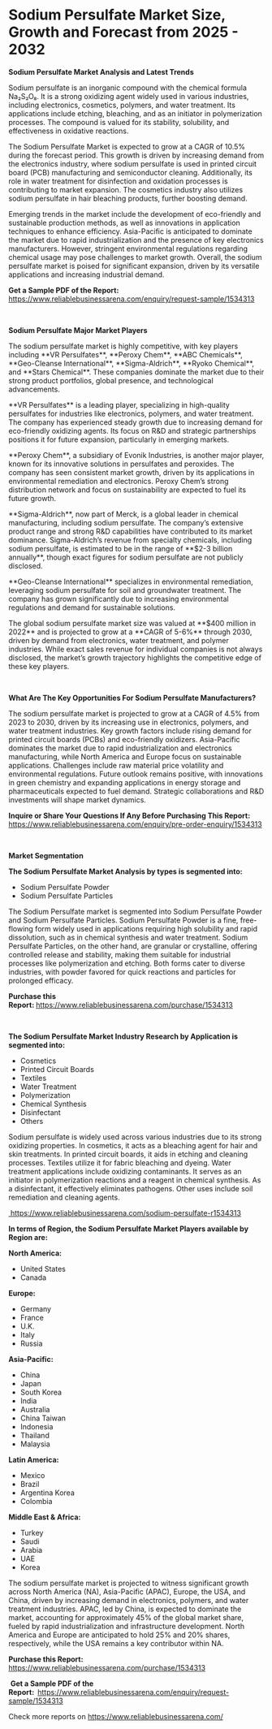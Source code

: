 <p><h1>Sodium Persulfate Market Size, Growth and Forecast from 2025 - 2032</h1></p><p><strong>Sodium Persulfate Market Analysis and Latest Trends</strong></p>
<p><p>Sodium persulfate is an inorganic compound with the chemical formula Na₂S₂O₈. It is a strong oxidizing agent widely used in various industries, including electronics, cosmetics, polymers, and water treatment. Its applications include etching, bleaching, and as an initiator in polymerization processes. The compound is valued for its stability, solubility, and effectiveness in oxidative reactions.</p><p>The Sodium Persulfate Market is expected to grow at a CAGR of 10.5% during the forecast period. This growth is driven by increasing demand from the electronics industry, where sodium persulfate is used in printed circuit board (PCB) manufacturing and semiconductor cleaning. Additionally, its role in water treatment for disinfection and oxidation processes is contributing to market expansion. The cosmetics industry also utilizes sodium persulfate in hair bleaching products, further boosting demand.</p><p>Emerging trends in the market include the development of eco-friendly and sustainable production methods, as well as innovations in application techniques to enhance efficiency. Asia-Pacific is anticipated to dominate the market due to rapid industrialization and the presence of key electronics manufacturers. However, stringent environmental regulations regarding chemical usage may pose challenges to market growth. Overall, the sodium persulfate market is poised for significant expansion, driven by its versatile applications and increasing industrial demand.</p></p>
<p><strong>Get a Sample PDF of the Report:&nbsp;</strong> <a href="https://www.reliablebusinessarena.com/enquiry/request-sample/1534313?utm_campaign=1871&utm_medium=2&utm_source=Github&utm_content=ia&utm_term=26012025&utm_id=sodium-persulfate">https://www.reliablebusinessarena.com/enquiry/request-sample/1534313</a></p>
<p>&nbsp;</p>
<p><strong>Sodium Persulfate Major Market Players</strong></p>
<p><p>The sodium persulfate market is highly competitive, with key players including **VR Persulfates**, **Peroxy Chem**, **ABC Chemicals**, **Geo-Cleanse International**, **Sigma-Aldrich**, **Ryoko Chemical**, and **Stars Chemical**. These companies dominate the market due to their strong product portfolios, global presence, and technological advancements.</p><p>**VR Persulfates** is a leading player, specializing in high-quality persulfates for industries like electronics, polymers, and water treatment. The company has experienced steady growth due to increasing demand for eco-friendly oxidizing agents. Its focus on R&D and strategic partnerships positions it for future expansion, particularly in emerging markets.</p><p>**Peroxy Chem**, a subsidiary of Evonik Industries, is another major player, known for its innovative solutions in persulfates and peroxides. The company has seen consistent market growth, driven by its applications in environmental remediation and electronics. Peroxy Chem’s strong distribution network and focus on sustainability are expected to fuel its future growth.</p><p>**Sigma-Aldrich**, now part of Merck, is a global leader in chemical manufacturing, including sodium persulfate. The company’s extensive product range and strong R&D capabilities have contributed to its market dominance. Sigma-Aldrich’s revenue from specialty chemicals, including sodium persulfate, is estimated to be in the range of **$2-3 billion annually**, though exact figures for sodium persulfate are not publicly disclosed.</p><p>**Geo-Cleanse International** specializes in environmental remediation, leveraging sodium persulfate for soil and groundwater treatment. The company has grown significantly due to increasing environmental regulations and demand for sustainable solutions.</p><p>The global sodium persulfate market size was valued at **$400 million in 2022** and is projected to grow at a **CAGR of 5-6%** through 2030, driven by demand from electronics, water treatment, and polymer industries. While exact sales revenue for individual companies is not always disclosed, the market’s growth trajectory highlights the competitive edge of these key players.</p></p>
<p>&nbsp;</p>
<p><strong>What Are The Key Opportunities For Sodium Persulfate Manufacturers?</strong></p>
<p><p>The sodium persulfate market is projected to grow at a CAGR of 4.5% from 2023 to 2030, driven by its increasing use in electronics, polymers, and water treatment industries. Key growth factors include rising demand for printed circuit boards (PCBs) and eco-friendly oxidizers. Asia-Pacific dominates the market due to rapid industrialization and electronics manufacturing, while North America and Europe focus on sustainable applications. Challenges include raw material price volatility and environmental regulations. Future outlook remains positive, with innovations in green chemistry and expanding applications in energy storage and pharmaceuticals expected to fuel demand. Strategic collaborations and R&D investments will shape market dynamics.</p></p>
<p><strong>Inquire or Share Your Questions If Any Before Purchasing This Report:</strong> <a href="https://www.reliablebusinessarena.com/enquiry/pre-order-enquiry/1534313?utm_campaign=1871&utm_medium=2&utm_source=Github&utm_content=ia&utm_term=26012025&utm_id=sodium-persulfate">https://www.reliablebusinessarena.com/enquiry/pre-order-enquiry/1534313</a></p>
<p>&nbsp;</p>
<p><strong>Market Segmentation</strong></p>
<p><strong>The Sodium Persulfate Market Analysis by types is segmented into:</strong></p>
<p><ul><li>Sodium Persulfate Powder</li><li>Sodium Persulfate Particles</li></ul></p>
<p><p>The Sodium Persulfate market is segmented into Sodium Persulfate Powder and Sodium Persulfate Particles. Sodium Persulfate Powder is a fine, free-flowing form widely used in applications requiring high solubility and rapid dissolution, such as in chemical synthesis and water treatment. Sodium Persulfate Particles, on the other hand, are granular or crystalline, offering controlled release and stability, making them suitable for industrial processes like polymerization and etching. Both forms cater to diverse industries, with powder favored for quick reactions and particles for prolonged efficacy.</p></p>
<p><strong>Purchase this Report:&nbsp;</strong><a href="https://www.reliablebusinessarena.com/purchase/1534313?utm_campaign=1871&utm_medium=2&utm_source=Github&utm_content=ia&utm_term=26012025&utm_id=sodium-persulfate">https://www.reliablebusinessarena.com/purchase/1534313</a></p>
<p>&nbsp;</p>
<p><strong>The Sodium Persulfate Market Industry Research by Application is segmented into:</strong></p>
<p><ul><li>Cosmetics</li><li>Printed Circuit Boards</li><li>Textiles</li><li>Water Treatment</li><li>Polymerization</li><li>Chemical Synthesis</li><li>Disinfectant</li><li>Others</li></ul></p>
<p><p>Sodium persulfate is widely used across various industries due to its strong oxidizing properties. In cosmetics, it acts as a bleaching agent for hair and skin treatments. In printed circuit boards, it aids in etching and cleaning processes. Textiles utilize it for fabric bleaching and dyeing. Water treatment applications include oxidizing contaminants. It serves as an initiator in polymerization reactions and a reagent in chemical synthesis. As a disinfectant, it effectively eliminates pathogens. Other uses include soil remediation and cleaning agents.</p></p>
<p><a href="https://www.reliablebusinessarena.com/sodium-persulfate-r1534313?utm_campaign=1871&utm_medium=2&utm_source=Github&utm_content=ia&utm_term=26012025&utm_id=sodium-persulfate">&nbsp;https://www.reliablebusinessarena.com/sodium-persulfate-r1534313</a></p>
<p><strong>In terms of Region, the Sodium Persulfate Market Players available by Region are:</strong></p>
<p>
    <p> <strong> North America: </strong>
        <ul>
            <li>United States</li>
            <li>Canada</li>
        </ul>
        </p> 
    <p> <strong> Europe: </strong>
        <ul>
            <li>Germany</li>
            <li>France</li>
            <li>U.K.</li>
            <li>Italy</li>
            <li>Russia</li>
        </ul>
        </p> 
    <p> <strong> Asia-Pacific: </strong>
        <ul>
            <li>China</li>
            <li>Japan</li>
            <li>South Korea</li>
            <li>India</li>
            <li>Australia</li>
            <li>China Taiwan</li>
            <li>Indonesia</li>
            <li>Thailand</li>
            <li>Malaysia</li>
        </ul>
        </p> 
    <p> <strong> Latin America: </strong>
        <ul>
            <li>Mexico</li>
            <li>Brazil</li>
            <li>Argentina Korea</li>
            <li>Colombia</li>
        </ul>
        </p> 
    <p> <strong> Middle East & Africa: </strong>
        <ul>
            <li>Turkey</li>
            <li>Saudi</li>
            <li>Arabia</li>
            <li>UAE</li>
            <li>Korea</li>
        </ul>
    </p>
    </p>
<p><p>The sodium persulfate market is projected to witness significant growth across North America (NA), Asia-Pacific (APAC), Europe, the USA, and China, driven by increasing demand in electronics, polymers, and water treatment industries. APAC, led by China, is expected to dominate the market, accounting for approximately 45% of the global market share, fueled by rapid industrialization and infrastructure development. North America and Europe are anticipated to hold 25% and 20% shares, respectively, while the USA remains a key contributor within NA.</p></p>
<p><strong>Purchase this Report: </strong><a href="https://www.reliablebusinessarena.com/purchase/1534313?utm_campaign=1871&utm_medium=2&utm_source=Github&utm_content=ia&utm_term=26012025&utm_id=sodium-persulfate">https://www.reliablebusinessarena.com/purchase/1534313</a></p>
<p>&nbsp;<strong>Get a Sample PDF of the Report:&nbsp;&nbsp;</strong><a href="https://www.reliablebusinessarena.com/enquiry/request-sample/1534313?utm_campaign=1871&utm_medium=2&utm_source=Github&utm_content=ia&utm_term=26012025&utm_id=sodium-persulfate">https://www.reliablebusinessarena.com/enquiry/request-sample/1534313</a></p>
<p><strong></strong></p>
<p>Check more reports on <a href="https://www.reliablebusinessarena.com/?utm_campaign=1871&utm_medium=2&utm_source=Github&utm_content=ia&utm_term=26012025&utm_id=sodium-persulfate">https://www.reliablebusinessarena.com/</a></p>